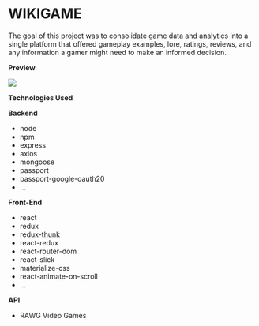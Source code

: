 # WIKIGAME

The goal of this project was to consolidate game data and analytics into a single platform that offered gameplay examples, lore, ratings, reviews, and any information a gamer might need to make an informed decision.

**Preview**

![](game.gif)

**Technologies Used**

**Backend**

- node
- npm
- express
- axios
- mongoose
- passport
- passport-google-oauth20
- ...

**Front-End**

- react
- redux
- redux-thunk
- react-redux
- react-router-dom
- react-slick
- materialize-css
- react-animate-on-scroll
- ...

**API**

- RAWG Video Games
